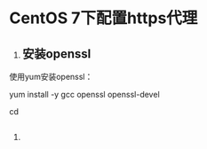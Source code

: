 # CentOS 7下配置https代理

1. ## 安装openssl

使用yum安装openssl：

yum install -y gcc openssl openssl-devel

cd 

1. ## 



